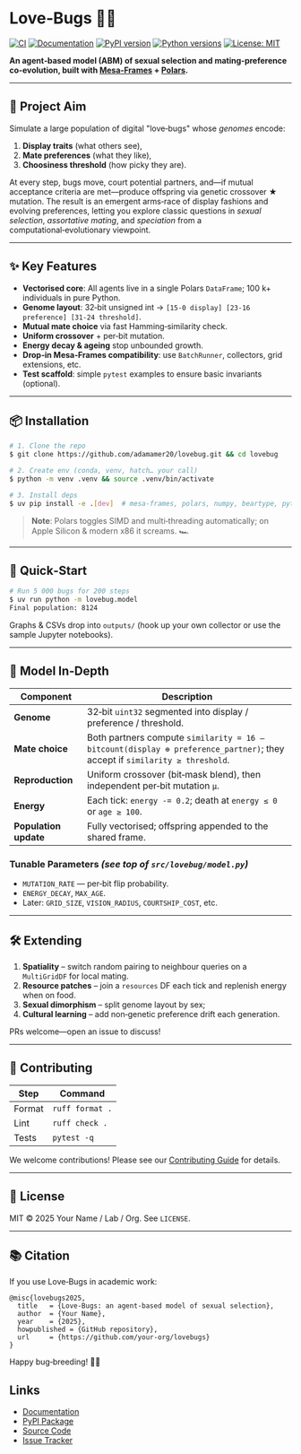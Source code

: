 # Love‑Bugs 🐞💘

[![CI](https://github.com/adamamer20/lovebug/workflows/CI/badge.svg)](https://github.com/adamamer20/lovebug/actions/workflows/ci.yml)
[![Documentation](https://github.com/adamamer20/lovebug/workflows/Documentation/badge.svg)](https://adamamer20.github.io/lovebug/)
[![PyPI version](https://badge.fury.io/py/lovebug.svg)](https://badge.fury.io/py/lovebug)
[![Python versions](https://img.shields.io/pypi/pyversions/lovebug.svg)](https://pypi.org/project/lovebug/)
[![License: MIT](https://img.shields.io/badge/License-MIT-yellow.svg)](https://opensource.org/licenses/MIT)

**An agent‑based model (ABM) of sexual selection and mating‑preference co‑evolution, built with [Mesa‑Frames](https://github.com/projectmesa/mesa-frames) + [Polars](https://pola.rs).**

---

## 📜 Project Aim

Simulate a large population of digital "love‑bugs" whose *genomes* encode:

1. **Display traits** (what others see),
2. **Mate preferences** (what they like),
3. **Choosiness threshold** (how picky they are).

At every step, bugs move, court potential partners, and—if mutual acceptance criteria are met—produce offspring via genetic crossover ★ mutation. The result is an emergent arms‑race of display fashions and evolving preferences, letting you explore classic questions in *sexual selection*, *assortative mating*, and *speciation* from a computational‑evolutionary viewpoint.

---

## ✨ Key Features

* **Vectorised core**: All agents live in a single Polars `DataFrame`; 100 k+ individuals in pure Python.
* **Genome layout**: 32‑bit unsigned int → `[15‑0 display] [23‑16 preference] [31‑24 threshold]`.
* **Mutual mate choice** via fast Hamming‑similarity check.
* **Uniform crossover** + per‑bit mutation.
* **Energy decay & ageing** stop unbounded growth.
* **Drop‑in Mesa‑Frames compatibility**: use `BatchRunner`, collectors, grid extensions, etc.
* **Test scaffold**: simple `pytest` examples to ensure basic invariants (optional).

---

## 📦 Installation

```bash
# 1. Clone the repo
$ git clone https://github.com/adamamer20/lovebug.git && cd lovebug

# 2. Create env (conda, venv, hatch… your call)
$ python -m venv .venv && source .venv/bin/activate

# 3. Install deps
$ uv pip install -e .[dev]  # mesa‑frames, polars, numpy, beartype, pytest
```

> **Note**: Polars toggles SIMD and multi‑threading automatically; on Apple Silicon & modern x86 it screams. 🏎️

---

## 🚀 Quick‑Start

```bash
# Run 5 000 bugs for 200 steps
$ uv run python -m lovebug.model
Final population: 8124
```

Graphs & CSVs drop into `outputs/` (hook up your own collector or use the sample Jupyter notebooks).

---

## 🧬 Model In‑Depth

| Component             | Description                                                                                                                |
| --------------------- | -------------------------------------------------------------------------------------------------------------------------- |
| **Genome**            | 32‑bit `uint32` segmented into display / preference / threshold.                                                           |
| **Mate choice**       | Both partners compute `similarity = 16 – bitcount(display ⊕ preference_partner)`; they accept if `similarity ≥ threshold`. |
| **Reproduction**      | Uniform crossover (bit‑mask blend), then independent per‑bit mutation `μ`.                                                 |
| **Energy**            | Each tick: `energy -= 0.2`; death at `energy ≤ 0` or `age ≥ 100`.                                                          |
| **Population update** | Fully vectorised; offspring appended to the shared frame.                                                                  |

### Tunable Parameters *(see top of `src/lovebug/model.py`)*

* `MUTATION_RATE` — per‑bit flip probability.
* `ENERGY_DECAY`, `MAX_AGE`.
* Later: `GRID_SIZE`, `VISION_RADIUS`, `COURTSHIP_COST`, etc.

---

## 🛠️ Extending

1. **Spatiality** – switch random pairing to neighbour queries on a `MultiGridDF` for local mating.
2. **Resource patches** – join a `resources` DF each tick and replenish energy when on food.
3. **Sexual dimorphism** – split genome layout by sex;
4. **Cultural learning** – add non‑genetic preference drift each generation.

PRs welcome—open an issue to discuss!

---

## 🤝 Contributing

| Step   | Command         |
| ------ | --------------- |
| Format | `ruff format .` |
| Lint   | `ruff check .`  |
| Tests  | `pytest -q`     |

We welcome contributions! Please see our [Contributing Guide](https://adamamer20.github.io/lovebug/development/contributing/) for details.

---

## 📄 License

MIT © 2025 Your Name / Lab / Org. See `LICENSE`.

---

## 📚 Citation

If you use Love‑Bugs in academic work:

```text
@misc{lovebugs2025,
  title   = {Love‑Bugs: an agent‑based model of sexual selection},
  author  = {Your Name},
  year    = {2025},
  howpublished = {GitHub repository},
  url     = {https://github.com/your‑org/lovebugs}
}
```

Happy bug‑breeding! 🐞🎉

## Links

* [Documentation](https://adamamer20.github.io/lovebug/)
* [PyPI Package](https://pypi.org/project/lovebug/)
* [Source Code](https://github.com/adamamer20/lovebug)
* [Issue Tracker](https://github.com/adamamer20/lovebug/issues)
